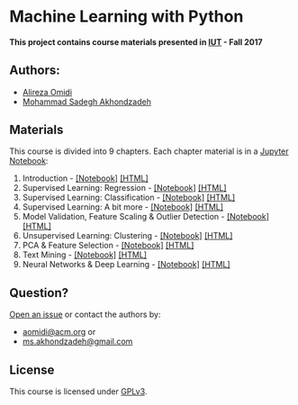 # Machine Learning with Python

#### This project contains course materials presented in [IUT](http://iut.ac.ir) - Fall 2017

## Authors:
  - [Alireza Omidi](https://www.linkedin.com/in/aomidi)
  - [Mohammad Sadegh Akhondzadeh](https://www.linkedin.com/in/msadegh97)

## Materials

This course is divided into 9 chapters. Each chapter material is in a [Jupyter Notebook](https://jupyter.org):

1. Introduction - [[Notebook]](01-introduction.ipynb) [[HTML]](http://nbviewer.jupyter.org/github/msadegh97/machine-learning-course/blob/master/01-introduction.ipynb)
2. Supervised Learning: Regression - [[Notebook]](02-regression.ipynb) [[HTML]](http://nbviewer.jupyter.org/github/msadegh97/machine-learning-course/blob/master/02-regression.ipynb)
3. Supervised Learning: Classification - [[Notebook]](03-classification.ipynb) [[HTML]](http://nbviewer.jupyter.org/github/msadegh97/machine-learning-course/blob/master/03-classification.ipynb)
4. Supervised Learning: A bit more - [[Notebook]](04-more-supervised.ipynb) [[HTML]](http://nbviewer.jupyter.org/github/msadegh97/machine-learning-course/blob/master/04-more-supervised.ipynb)
5. Model Validation, Feature Scaling & Outlier Detection - [[Notebook]](05-validation-feature-scaling-outliers.ipynb) [[HTML]](http://nbviewer.jupyter.org/github/msadegh97/machine-learning-course/blob/master/05-validation-feature-scaling-outliers.ipynb)
6. Unsupervised Learning: Clustering - [[Notebook]](06-clustering.ipynb) [[HTML]](http://nbviewer.jupyter.org/github/msadegh97/machine-learning-course/blob/master/06-clustering.ipynb)
7. PCA & Feature Selection - [[Notebook]](07-pca-feature-selection.ipynb) [[HTML]](http://nbviewer.jupyter.org/github/msadegh97/machine-learning-course/blob/master/07-pca-feature-selection.ipynb)
8. Text Mining - [[Notebook]](08-text-mining.ipynb) [[HTML]](http://nbviewer.jupyter.org/github/msadegh97/machine-learning-course/blob/master/08-text-mining.ipynb)
9. Neural Networks & Deep Learning - [[Notebook]](09-neural-networks-deep-learning.ipynb) [[HTML]](http://nbviewer.jupyter.org/github/msadegh97/machine-learning-course/blob/master/09-neural-networks-deep-learning.ipynb)

## Question?

[Open an issue](../../issues) or contact the authors by:
- [aomidi@acm.org](mailto:aomidi@acm.org) or
- [ms.akhondzadeh@gmail.com](mailto:ms.akhondzadeh@gmail.com)

## License

This course is licensed under [GPLv3](LICENSE).
